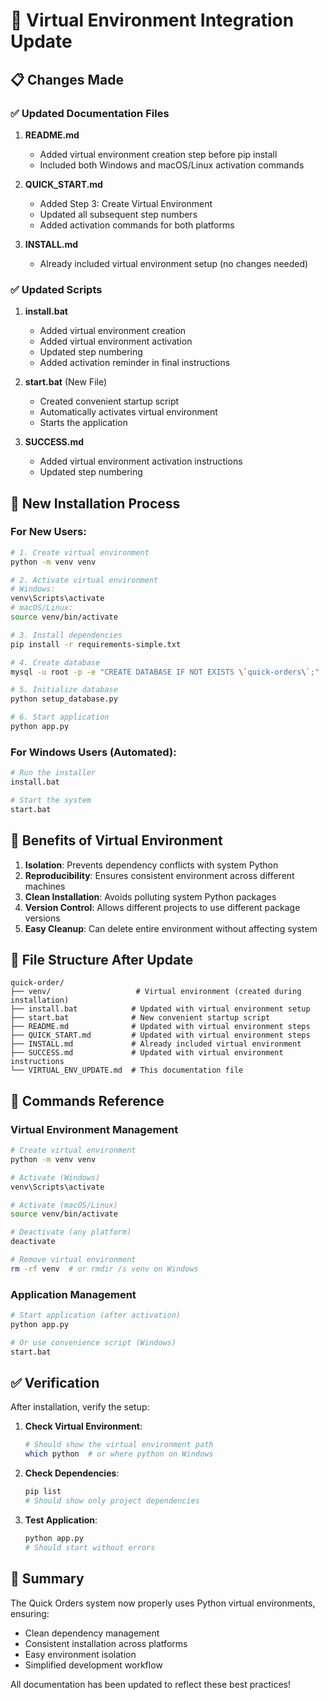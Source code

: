 # 🔄 Virtual Environment Integration Update

## 📋 Changes Made

### ✅ Updated Documentation Files

1. **README.md**
   - Added virtual environment creation step before pip install
   - Included both Windows and macOS/Linux activation commands

2. **QUICK_START.md**
   - Added Step 3: Create Virtual Environment
   - Updated all subsequent step numbers
   - Added activation commands for both platforms

3. **INSTALL.md**
   - Already included virtual environment setup (no changes needed)

### ✅ Updated Scripts

1. **install.bat**
   - Added virtual environment creation
   - Added virtual environment activation
   - Updated step numbering
   - Added activation reminder in final instructions

2. **start.bat** (New File)
   - Created convenient startup script
   - Automatically activates virtual environment
   - Starts the application

3. **SUCCESS.md**
   - Added virtual environment activation instructions
   - Updated step numbering

## 🚀 New Installation Process

### For New Users:
```bash
# 1. Create virtual environment
python -m venv venv

# 2. Activate virtual environment
# Windows:
venv\Scripts\activate
# macOS/Linux:
source venv/bin/activate

# 3. Install dependencies
pip install -r requirements-simple.txt

# 4. Create database
mysql -u root -p -e "CREATE DATABASE IF NOT EXISTS \`quick-orders\`;"

# 5. Initialize database
python setup_database.py

# 6. Start application
python app.py
```

### For Windows Users (Automated):
```bash
# Run the installer
install.bat

# Start the system
start.bat
```

## 🎯 Benefits of Virtual Environment

1. **Isolation**: Prevents dependency conflicts with system Python
2. **Reproducibility**: Ensures consistent environment across different machines
3. **Clean Installation**: Avoids polluting system Python packages
4. **Version Control**: Allows different projects to use different package versions
5. **Easy Cleanup**: Can delete entire environment without affecting system

## 📁 File Structure After Update

```
quick-order/
├── venv/                   # Virtual environment (created during installation)
├── install.bat            # Updated with virtual environment setup
├── start.bat              # New convenient startup script
├── README.md              # Updated with virtual environment steps
├── QUICK_START.md         # Updated with virtual environment steps
├── INSTALL.md             # Already included virtual environment
├── SUCCESS.md             # Updated with virtual environment instructions
└── VIRTUAL_ENV_UPDATE.md  # This documentation file
```

## 🔧 Commands Reference

### Virtual Environment Management
```bash
# Create virtual environment
python -m venv venv

# Activate (Windows)
venv\Scripts\activate

# Activate (macOS/Linux)
source venv/bin/activate

# Deactivate (any platform)
deactivate

# Remove virtual environment
rm -rf venv  # or rmdir /s venv on Windows
```

### Application Management
```bash
# Start application (after activation)
python app.py

# Or use convenience script (Windows)
start.bat
```

## ✅ Verification

After installation, verify the setup:

1. **Check Virtual Environment**:
   ```bash
   # Should show the virtual environment path
   which python  # or where python on Windows
   ```

2. **Check Dependencies**:
   ```bash
   pip list
   # Should show only project dependencies
   ```

3. **Test Application**:
   ```bash
   python app.py
   # Should start without errors
   ```

## 🎉 Summary

The Quick Orders system now properly uses Python virtual environments, ensuring:
- Clean dependency management
- Consistent installation across platforms
- Easy environment isolation
- Simplified development workflow

All documentation has been updated to reflect these best practices!


